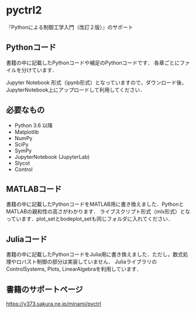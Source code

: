 # pyctrl2
『Pythonによる制御工学入門（改訂２版）』のサポート

## Pythonコード
書籍の中に記載したPythonコードや補足のPythonコードです．
各章ごとにファイルを分けています．

Jupyter Notebook 形式（ipynb形式）となっていますので，ダウンロード後，JupyterNotebook上にアップロードして利用してください．

## 必要なもの
- Python 3.6 以降
- Matplotlib
- NumPy
- SciPy
- SymPy
- JupyterNotebook (JupyterLab)
- Slycot
- Control

## MATLABコード
書籍の中に記載したPythonコードをMATLAB用に書き換えました．PythonとMATLABの親和性の高さがわかります．
ライブスクリプト形式（mlx形式）となっています．plot_setとbodeplot_setも同じフォルダに入れてください．

## Juliaコード
書籍の中に記載したPythonコードをJulia用に書き換えました．ただし，数式処理やロバスト制御の部分は実装していません．
JuliaライブラリのControlSystems, Plots, LinearAlgebraを利用しています．

## 書籍のサポートページ
https://y373.sakura.ne.jp/minami/pyctrl
